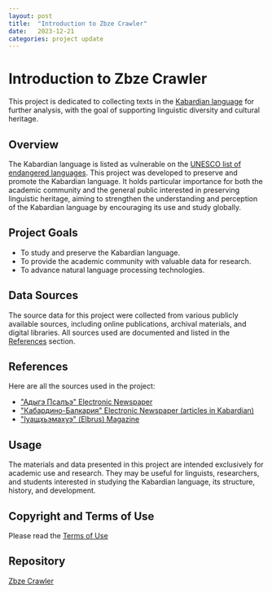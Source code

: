 ```yaml
---
layout: post
title:  "Introduction to Zbze Crawler"
date:   2023-12-21
categories: project update
---
```


# Introduction to Zbze Crawler

This project is dedicated to collecting texts in the [Kabardian language](https://en.wikipedia.org/wiki/Kabardian_language) for further analysis, with the goal of supporting linguistic diversity and cultural heritage.

## Overview

The Kabardian language is listed as vulnerable on the [UNESCO list of endangered languages](https://en.wikipedia.org/wiki/List_of_endangered_languages_in_Russia). This project was developed to preserve and promote the Kabardian language. It holds particular importance for both the academic community and the general public interested in preserving linguistic heritage, aiming to strengthen the understanding and perception of the Kabardian language by encouraging its use and study globally.

## Project Goals

- To study and preserve the Kabardian language.
- To provide the academic community with valuable data for research.
- To advance natural language processing technologies.

## Data Sources

The source data for this project were collected from various publicly available sources, including online publications, archival materials, and digital libraries. All sources used are documented and listed in the [References](#references) section.

## References

Here are all the sources used in the project:
- ["Адыгэ Псалъэ" Electronic Newspaper](http://www.apkbr.ru/)
- ["Кабардино-Балкария" Electronic Newspaper (articles in Kabardian)](https://elgkbr.ru/newskab)
- ["Iуащхьэмахуэ" (Elbrus) Magazine](https://smikbr.ru/oshhamaho)

## Usage

The materials and data presented in this project are intended exclusively for academic use and research. They may be useful for linguists, researchers, and students interested in studying the Kabardian language, its structure, history, and development.

## Copyright and Terms of Use

Please read the [Terms of Use](https://github.com/zbze-org/zbze_crawler?tab=readme-ov-file#%D0%B0%D0%B2%D1%82%D0%BE%D1%80%D1%81%D0%BA%D0%B8%D0%B5-%D0%BF%D1%80%D0%B0%D0%B2%D0%B0-%D0%B8-%D1%83%D1%81%D0%BB%D0%BE%D0%B2%D0%B8%D1%8F-%D0%B8%D1%81%D0%BF%D0%BE%D0%BB%D1%8C%D0%B7%D0%BE%D0%B2%D0%B0%D0%BD%D0%B8%D1%8F)

## Repository
[Zbze Crawler](https://github.com/zbze-org/zbze_crawler)